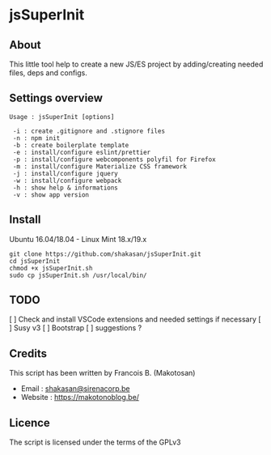 # jsSuperInit

## About

This little tool help to create a new JS/ES project by adding/creating needed files, deps and configs.

## Settings overview

```shell
Usage : jsSuperInit [options]

 -i : create .gitignore and .stignore files
 -n : npm init
 -b : create boilerplate template
 -e : install/configure eslint/prettier
 -p : install/configure webcomponents polyfil for Firefox
 -m : install/configure Materialize CSS framework
 -j : install/configure jquery
 -w : install/configure webpack
 -h : show help & informations
 -v : show app version
```

## Install

Ubuntu 16.04/18.04 - Linux Mint 18.x/19.x
```shell
git clone https://github.com/shakasan/jsSuperInit.git
cd jsSuperInit
chmod +x jsSuperInit.sh
sudo cp jsSuperInit.sh /usr/local/bin/
```

## TODO

[ ] Check and install VSCode extensions and needed settings if necessary
[ ] Susy v3
[ ] Bootstrap
[ ] suggestions ?

## Credits

This script has been written by Francois B. (Makotosan)

- Email : shakasan@sirenacorp.be
- Website : https://makotonoblog.be/

## Licence

The script is licensed under the terms of the GPLv3
